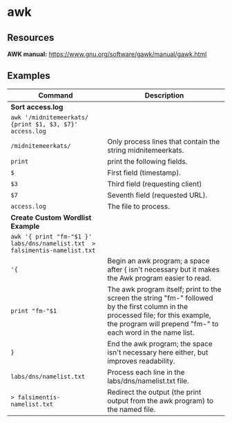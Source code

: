 # awk

## Resources

**AWK manual:** https://www.gnu.org/software/gawk/manual/gawk.html

## Examples

| **Command**   | **Description**   |
| --------------|-------------------|
| **Sort access.log** |
| `awk '/midnitemeerkats/ {print $1, $3, $7}' access.log` | |
| `/midnitemeerkats/` | Only process lines that contain the string midnitemeerkats. |
| `print` | print the following fields. |
| `$` | First field (timestamp).  |
| `$3` | Third field (requesting client) |
| `$7` | Seventh field (requested URL). |
| `access.log` | The file to process. |
| **Create Custom Wordlist Example** |
| `awk '{ print "fm-"$1 }' labs/dns/namelist.txt  > falsimentis-namelist.txt` | |
| `'{` | Begin an awk program; a space after { isn't necessary but it makes the Awk program easier to read. |
| `print "fm-"$1` | The awk program itself; print to the screen the string "fm-" followed by the first column in the processed file; for this example, the program will prepend "fm-" to each word in the name list. |
| `}` | End the awk program; the space isn't necessary here either, but improves readability. |
| `labs/dns/namelist.txt` | Process each line in the labs/dns/namelist.txt file. |
| `> falsimentis-namelist.txt` | Redirect the output (the print output from the awk program) to the named file. |
